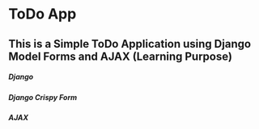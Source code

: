 # ToDo App 

## This is a Simple ToDo Application using Django Model Forms and AJAX (Learning Purpose)

##### Django
##### Django Crispy Form
##### AJAX
